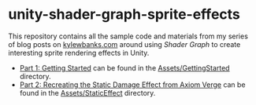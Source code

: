 # unity-shader-graph-sprite-effects

This repository contains all the sample code and materials from my series of blog posts on [kylewbanks.com](https://kylewbanks.com) around using *Shader Graph* to create interesting sprite rendering effects in Unity.

- [Part 1: Getting Started](https://kylewbanks.com/blog/sprite-shader-effects-with-unity-and-shader-graph-part-1-getting-started) can be found in the [Assets/GettingStarted](./Assets/GettingStarted) directory.
- [Part 2: Recreating the Static Damage Effect from Axiom Verge](https://kylewbanks.com/blog/sprite-shader-effects-with-unity-and-shader-graph-part-2-static-effect-from-axiom-verge) can be found in the [Assets/StaticEffect](./Assets/StaticEffect) directory.
